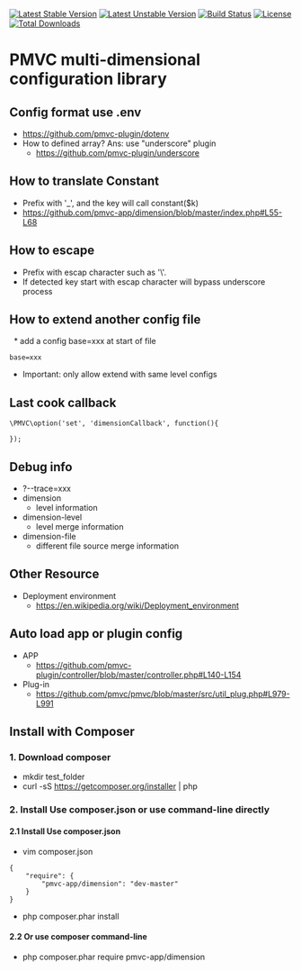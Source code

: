 [![Latest Stable Version](https://poser.pugx.org/pmvc-app/dimension/v/stable)](https://packagist.org/packages/pmvc-app/dimension) 
[![Latest Unstable Version](https://poser.pugx.org/pmvc-app/dimension/v/unstable)](https://packagist.org/packages/pmvc-app/dimension) 
[![Build Status](https://travis-ci.org/pmvc-app/dimension.svg?branch=master)](https://travis-ci.org/pmvc-app/dimension)
[![License](https://poser.pugx.org/pmvc-app/dimension/license)](https://packagist.org/packages/pmvc-app/dimension)
[![Total Downloads](https://poser.pugx.org/pmvc-app/dimension/downloads)](https://packagist.org/packages/pmvc-app/dimension) 

# PMVC multi-dimensional configuration library 

## Config format use .env
   * https://github.com/pmvc-plugin/dotenv
   * How to defined array? Ans: use "underscore" plugin
      * https://github.com/pmvc-plugin/underscore

## How to translate Constant
   * Prefix with '_', and the key will call constant($k)
   * https://github.com/pmvc-app/dimension/blob/master/index.php#L55-L68

## How to escape
   * Prefix with escap character such as '\\'.
   * If detected key start with escap character will bypass underscore process

## How to extend another config file
   * add a config base=xxx at start of file
```
base=xxx
```
   * Important: only allow extend with same level configs

## Last cook callback
```
\PMVC\option('set', 'dimensionCallback', function(){

});
```

## Debug info
* ?--trace=xxx
* dimension
   * level information
* dimension-level
   * level merge information
* dimension-file
   * different file source merge information 

## Other Resource
   * Deployment environment
      * https://en.wikipedia.org/wiki/Deployment_environment

## Auto load app or plugin config
   * APP
      * https://github.com/pmvc-plugin/controller/blob/master/controller.php#L140-L154
   * Plug-in
      * https://github.com/pmvc/pmvc/blob/master/src/util_plug.php#L979-L991
      

## Install with Composer
### 1. Download composer
   * mkdir test_folder
   * curl -sS https://getcomposer.org/installer | php

### 2. Install Use composer.json or use command-line directly
#### 2.1 Install Use composer.json
   * vim composer.json
```
{
    "require": {
        "pmvc-app/dimension": "dev-master"
    }
}
```
   * php composer.phar install

#### 2.2 Or use composer command-line
   * php composer.phar require pmvc-app/dimension


